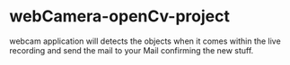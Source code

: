 # webCamera-openCv-project
webcam application will detects the objects when it comes within the live recording and send the mail to your  Mail confirming the new stuff.
